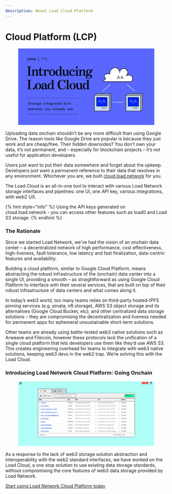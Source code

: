 ```yaml
---
description: About Load Cloud Platform
---
```


# Cloud Platform (LCP)

<figure><img src="../.gitbook/assets/image (31).png" alt=""><figcaption></figcaption></figure>

Uploading data onchain shouldn’t be any more difficult than using Google Drive. The reason tools like Google Drive are popular is because they just work and are cheap/free. Their hidden downsides? You don’t own your data, it’s not permanent, and – especially for blockchain projects – it’s not useful for application developers.

Users just want to put their data somewhere and forget about the upkeep. Developers just want a permanent reference to their data that resolves in any environment. Whichever you are, we built [cloud.load.network](http://cloud.load.network/) for you.

The Load Cloud is an all-in-one tool to interact with various Load Network storage interfaces and pipelines: one UI, one API key, various integrations, with web2 UX.

{% hint style="info" %}
Using the API keys generated on cloud.load.network - you can access other features such as load0 and Load S3 storage.
{% endhint %}

### The Rationale

Since we started Load Network, we’ve had the vision of an onchain data center – a decentralized network of high performance, cost effectiveness, high-liveness, fault tolerance, low latency and fast finalization, data-centric features and availability.

Building a cloud platform, similar to Google Cloud Platform, means abstracting the robust infrastructure of the (onchain) data center into a single UI, providing a smooth – as straightforward as using Google Cloud Platform to interface with their several services, that are built on top of their robust infrastructure of data centers and what comes along it.

In today’s web3 world, too many teams relies on third-party hosted-IPFS pinning services (e.g. pinata, nft.storage), AWS S3 object storage and its alternatives (Google Cloud Bucket, etc), and other centralized data storage solutions – they are compromising the decentralization and liveness needed for permanent apps for ephemeral unsustainable short-term solutions.

Other teams are already using battle-tested web3 native solutions such as Arweave and Filecoin, however these protocols lack the unification of a single cloud platform that lets developers use them like they’d use AWS S3. This creates engineering overhead for teams to integrate with web3 native solutions, keeping web3 devs in the web2 trap. We’re solving this with the Load Cloud.

### Introducing Load Network Cloud Platform: Going Onchain

<figure><img src="../.gitbook/assets/image (32).png" alt=""><figcaption></figcaption></figure>

As a response to the lack of web3 storage solution abstraction and interoperability with the web2 standard interfaces, we have worked on the Load Cloud, a one stop solution to use existing data storage standards, without compromising the core features of web3 data storage provided by Load Network.

[Start using Load Network Cloud Platform today](https://cloud.load.network)
